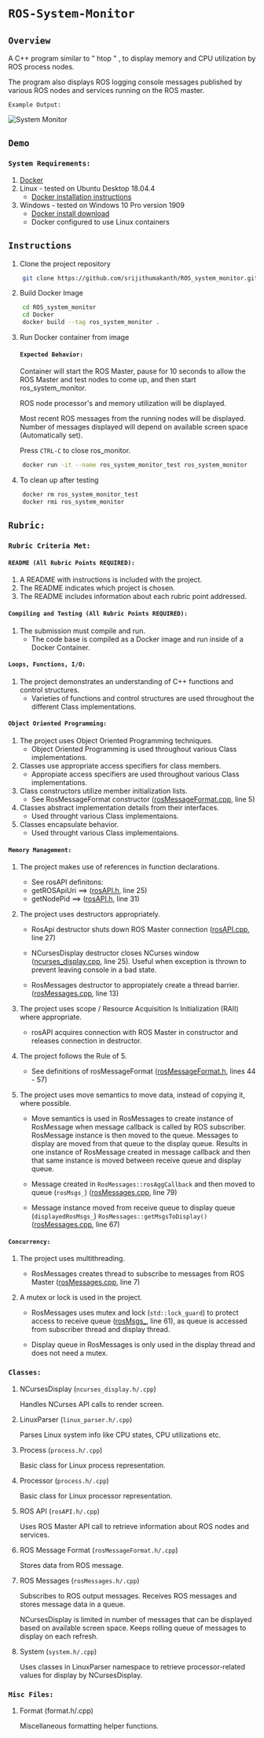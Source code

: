 # ``ROS-System-Monitor``

## `Overview`

A C++ program similar to " htop " , to display memory and CPU utilization by ROS process nodes.

The program also displays ROS logging console messages published by various ROS nodes and services running on the ROS master.

`Example Output:`

![System Monitor](images/ROS_system_monitor.png)

## `Demo`

### `System Requirements:`
1. [Docker](https://www.docker.com)
2. Linux - tested on Ubuntu Desktop 18.04.4
   * [Docker installation instructions](https://docs.docker.com/install/linux/docker-ce/ubuntu)
3. Windows - tested on Windows 10 Pro version 1909
   * [Docker install download](https://www.docker.com/products/docker-desktop)
   * Docker configured to use Linux containers

## `Instructions`
1. Clone the project repository
```bash
    git clone https://github.com/srijithumakanth/ROS_system_monitor.git
```
2. Build Docker Image
```bash
    cd ROS_system_monitor
    cd Docker
    docker build --tag ros_system_monitor .
``` 
3. Run Docker container from image
   
   #### `Expected Behavior:`
   Container will start the ROS Master, pause for 10 seconds to allow the ROS Master and test nodes to come up, and then start ros_system_monitor.

   ROS node processor's and memory utilization will be displayed.

   Most recent ROS messages from the running nodes will be displayed. Number of messages displayed will depend on available screen space (Automatically set).

   Press `CTRL-C` to close ros_monitor.
```bash
    docker run -it --name ros_system_monitor_test ros_system_monitor
```

4. To clean up after testing
```bash
    docker rm ros_system_monitor_test
    docker rmi ros_system_monitor
```

## `Rubric:`

### `Rubric Criteria Met:`

#### `README (All Rubric Points REQUIRED):`

1. A README with instructions is included with the project.
2. The README indicates which project is chosen.
3. The README includes information about each rubric point addressed.

#### `Compiling and Testing (All Rubric Points REQUIRED):`

1. The submission must compile and run.
    * The code base is compiled as a Docker image and run inside of a Docker Container.

#### `Loops, Functions, I/O:`

1. The project demonstrates an understanding of C++ functions and control structures.
    * Varieties of functions and control structures are used throughout the different Class implementations.

#### `Object Oriented Programming:`

1.  The project uses Object Oriented Programming techniques.
    * Object Oriented Programming is used throughout various Class implementations. 
2. Classes use appropriate access specifiers for class members.
    * Appropiate access specifiers are used throughout various Class implementations.
3. Class constructors utilize member initialization lists.
    * See RosMessageFormat constructor ([rosMessageFormat.cpp](src/rosMessageFormat.cpp), line 5)
4. Classes abstract implementation details from their interfaces.
    * Used throught various Class implementaions.
5. Classes encapsulate behavior.
    * Used throught various Class implementaions.

#### `Memory Management:`

1. The project makes use of references in function declarations.
    * See rosAPI definitons:
    * getROSApiUri ==> ([rosAPI.h](include/rosAPI.h), line 25)
    * getNodePid ==> ([rosAPI.h](include/rosAPI.h), line 31) 

2. The project uses destructors appropriately.
    * RosApi destructor shuts down ROS Master connection ([rosAPI.cpp](src/rosAPI.cpp), line 27)
    
    * NCursesDisplay destructor closes NCurses window ([ncurses_display.cpp](src/ncurses_display.cpp),  line 25). Useful when exception is thrown to prevent leaving console in a bad state.

    * RosMessages destructor to appropiately create a thread barrier. ([rosMessages.cpp](src/rosMessages.cpp), line 13)

3. The project uses scope / Resource Acquisition Is Initialization (RAII) where appropriate.
    * rosAPI acquires connection with ROS Master in constructor and releases connection in destructor.

4. The project follows the Rule of 5.
    * See definitions of rosMessageFormat ([rosMessageFormat.h](src/rosMessageFormat.h), lines 44 - 57)

5. The project uses move semantics to move data, instead of copying it, where possible.
    * Move semantics is used in RosMessages to create instance of RosMessage when message callback is called by ROS subscriber. RosMessage instance is then moved to the queue. Messages to display are moved from that queue to the display queue. Results in one instance of RosMessage created in message callback and then that same instance is moved between receive queue and display queue.
    
    *  Message created in `RosMessages::rosAggCallback` and then moved to queue (`rosMsgs_`) ([rosMessages.cpp](src/rosMessages.cpp), line 79)
    
    * Message instance moved from receive queue to display queue (`displayedRosMsgs_`) `RosMessages::getMsgsToDisplay()` ([rosMessages.cpp](src/rosMessages.cpp), line 67)

#### `Concurrency:`

1. The project uses multithreading.
    * RosMessages creates thread to subscribe to messages from ROS Master ([rosMessages.cpp](src/rosMessages.cpp), line 7)

2. A mutex or lock is used in the project.
    * RosMessages uses mutex and lock (`std::lock_guard`) to protect access to receive queue ([rosMsgs_](src/rosMessages.cpp), line 61), as queue is accessed from subscriber thread and display thread.

    * Display queue in RosMessages is only used in the display thread and does not need a mutex.

### `Classes:`

1. NCursesDisplay (`ncurses_display.h/.cpp`)
   
    Handles NCurses API calls to render screen.

2. LinuxParser (`linux_parser.h/.cpp`)

    Parses Linux system info like CPU states, CPU utilizations etc.

3. Process (`process.h/.cpp`)

    Basic class for Linux process representation.

4. Processor (`process.h/.cpp`)

    Basic class for Linux processor representation.

5. ROS API (`rosAPI.h/.cpp`)

    Uses ROS Master API call to retrieve information about ROS nodes and services.

6. ROS Message Format (`rosMessageFormat.h/.cpp`)

    Stores data from ROS message.

7. ROS Messages (`rosMessages.h/.cpp`)

    Subscribes to ROS output messages. Receives ROS messages and stores message data in a queue.

    NCursesDisplay is limited in number of messages that can be displayed based on available screen space. Keeps rolling queue of messages to display on each refresh.

8. System (`system.h/.cpp`)

    Uses classes in LinuxParser namespace to retrieve processor-related values for display by NCursesDisplay.

### `Misc Files:`

1. Format (format.h/.cpp)

    Miscellaneous formatting helper functions.
